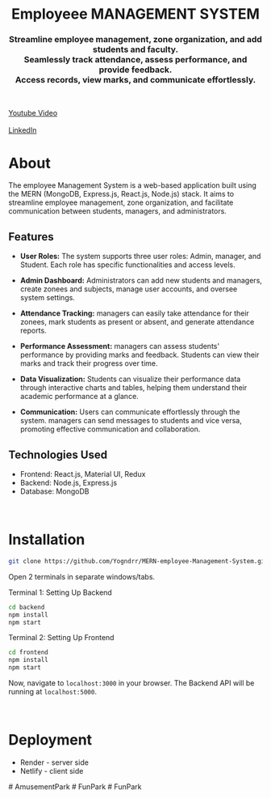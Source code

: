 <h1 align="center">
    Employeee MANAGEMENT SYSTEM
</h1>

<h3 align="center">
Streamline employee management, zone organization, and add students and faculty.<br>
Seamlessly track attendance, assess performance, and provide feedback. <br>
Access records, view marks, and communicate effortlessly.
</h3>

<br>

[Youtube Video](https://youtu.be/ol650KwQkgY?si=rKcboqSv3n-e4UbC)
<br><br>
[LinkedIn](https://www.linkedin.com/in/yogndr/)

# About

The employee Management System is a web-based application built using the MERN (MongoDB, Express.js, React.js, Node.js) stack. It aims to streamline employee management, zone organization, and facilitate communication between students, managers, and administrators.

## Features

- **User Roles:** The system supports three user roles: Admin, manager, and Student. Each role has specific functionalities and access levels.

- **Admin Dashboard:** Administrators can add new students and managers, create zonees and subjects, manage user accounts, and oversee system settings.

- **Attendance Tracking:** managers can easily take attendance for their zonees, mark students as present or absent, and generate attendance reports.

- **Performance Assessment:** managers can assess students' performance by providing marks and feedback. Students can view their marks and track their progress over time.

- **Data Visualization:** Students can visualize their performance data through interactive charts and tables, helping them understand their academic performance at a glance.

- **Communication:** Users can communicate effortlessly through the system. managers can send messages to students and vice versa, promoting effective communication and collaboration.

## Technologies Used

- Frontend: React.js, Material UI, Redux
- Backend: Node.js, Express.js
- Database: MongoDB

<br>

# Installation

```sh
git clone https://github.com/Yogndrr/MERN-employee-Management-System.git
```
Open 2 terminals in separate windows/tabs.

Terminal 1: Setting Up Backend 
```sh
cd backend
npm install
npm start
```

Terminal 2: Setting Up Frontend
```sh
cd frontend
npm install
npm start
```
Now, navigate to `localhost:3000` in your browser. 
The Backend API will be running at `localhost:5000`.

<br>

# Deployment
* Render - server side
* Netlify - client side

#   A m u s e m e n t P a r k 
 
 #   F u n P a r k 
 
 #   F u n P a r k 
 
 
